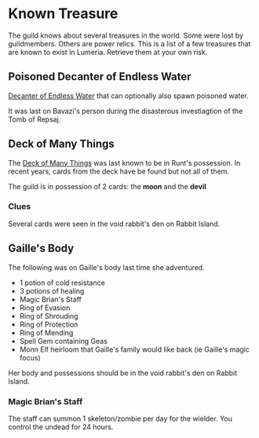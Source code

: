 # Known Treasure

The guild knows about several treasures in the world. Some were lost by guildmembers. Others are power relics. This is a list of a few treasures that are known to exist in Lumeria. Retrieve them at your own risk.

## Poisoned Decanter of Endless Water

[Decanter of Endless Water](https://www.dndbeyond.com/magic-items/4615-decanter-of-endless-water) that can optionally also spawn poisoned water.

It was last on Bavazi's person during the disasterous investiagtion of the Tomb of Repsaj.

## Deck of Many Things

The [Deck of Many Things](https://www.dndbeyond.com/magic-items/4617-deck-of-many-things) was last known to be in Runt's possession. In recent years, cards from the deck have be found but not all of them. 

The guild is in possession of 2 cards: the **moon** and the **devil**

### Clues

Several cards were seen in the void rabbit's den on Rabbit Island.

## Gaille's Body

The following was on Gaille's body last time she adventured. 

- 1 potion of cold resistance
- 3 potions of healing
- Magic Brian's Staff
- Ring of Evasion
- Ring of Shrouding
- Ring of Protection
- Ring of Mending
- Spell Gem containing Geas
- Monn Elf heirloom that Gaille's family would like back (ie Gaille's magic focus)

Her body and possessions should be in the void rabbit's den on Rabbit Island.

### Magic Brian's Staff

The staff can summon 1 skeleton/zombie per day for the wielder. You control the undead for 24 hours. 
